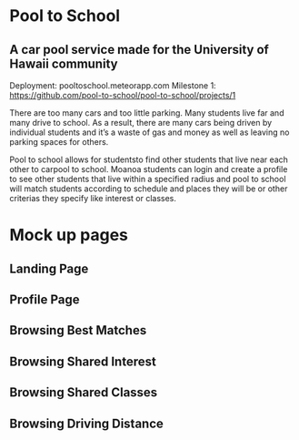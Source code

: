 # Pool to School
## A car pool service made for the University of Hawaii community

Deployment: pooltoschool.meteorapp.com
Milestone 1: https://github.com/pool-to-school/pool-to-school/projects/1

There are too many cars and too little parking. Many students live far and many drive to school. As a result, there are many cars being driven by individual students and it’s a waste of gas and money as well as leaving no parking spaces for others.

Pool to school allows for studentsto find other students that live near each other to carpool to school. Moanoa students can login and create a profile to see other students that live within a specified radius and pool to school will match students according to schedule and places they will be or other criterias they specify like interest or classes.

# Mock up pages

## Landing Page

## Profile Page

## Browsing Best Matches

## Browsing Shared Interest

## Browsing Shared Classes

## Browsing Driving Distance


